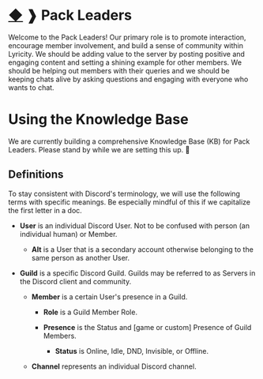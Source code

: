 # [◆](/../../) ❱ Pack Leaders

Welcome to the Pack Leaders! Our primary role is to promote interaction, encourage member involvement, and build a sense of community within Lyricity. We should be adding value to the server by posting positive and engaging content and setting a shining example for other members. We should be helping out members with their queries and we should be keeping chats alive by asking questions and engaging with everyone who wants to chat.

# Using the Knowledge Base

We are currently building a comprehensive Knowledge Base (KB) for Pack Leaders. Please stand by while we are setting this up. 💝

## Definitions

To stay consistent with Discord's terminology, we will use the following terms with specific meanings. Be especially mindful of this if we capitalize the first letter in a doc.

- **User** is an individual Discord User. Not to be confused with person (an individual human) or Member.

  - **Alt** is a User that is a secondary account otherwise belonging to the same person as another User.

- **Guild** is a specific Discord Guild. Guilds may be referred to as Servers in the Discord client and community.

  - **Member** is a certain User's presence in a Guild.

    - **Role** is a Guild Member Role.

    - **Presence** is the Status and [game or custom] Presence of Guild Members.

      - **Status** is Online, Idle, DND, Invisible, or Offline.

  - **Channel** represents an individual Discord channel. 

<!-- TAGS --> <!-- index about readme -->
